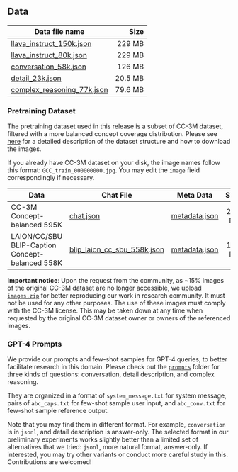 ## Data

| Data file name                                                                                                                    |    Size |
|-----------------------------------------------------------------------------------------------------------------------------------|--------:|
| [llava_instruct_150k.json](https://huggingface.co/datasets/liuhaotian/LLaVA-Instruct-150K/blob/main/llava_instruct_150k.json)     |  229 MB |
| [llava_instruct_80k.json](https://huggingface.co/datasets/liuhaotian/LLaVA-Instruct-150K/blob/main/llava_instruct_80k.json)       |  229 MB |
| [conversation_58k.json](https://huggingface.co/datasets/liuhaotian/LLaVA-Instruct-150K/blob/main/conversation_58k.json)           |  126 MB |
| [detail_23k.json](https://huggingface.co/datasets/liuhaotian/LLaVA-Instruct-150K/blob/main/detail_23k.json)                       | 20.5 MB |
| [complex_reasoning_77k.json](https://huggingface.co/datasets/liuhaotian/LLaVA-Instruct-150K/blob/main/complex_reasoning_77k.json) | 79.6 MB |

### Pretraining Dataset

The pretraining dataset used in this release is a subset of CC-3M dataset, filtered with a more balanced concept coverage distribution. Please
see [here](https://huggingface.co/datasets/liuhaotian/LLaVA-CC3M-Pretrain-595K) for a detailed description of the dataset structure and how to download the images.

If you already have CC-3M dataset on your disk, the image names follow this format: `GCC_train_000000000.jpg`. You may edit the `image` field correspondingly if necessary.

| Data                                            | Chat File                                                                                                                      | Meta Data                                                                                                    |   Size |
|-------------------------------------------------|--------------------------------------------------------------------------------------------------------------------------------|--------------------------------------------------------------------------------------------------------------|-------:|
| CC-3M Concept-balanced 595K                     | [chat.json](https://huggingface.co/datasets/liuhaotian/LLaVA-CC3M-Pretrain-595K/blob/main/chat.json)                           | [metadata.json](https://huggingface.co/datasets/liuhaotian/LLaVA-CC3M-Pretrain-595K/blob/main/metadata.json) | 211 MB
| LAION/CC/SBU BLIP-Caption Concept-balanced 558K | [blip_laion_cc_sbu_558k.json](https://huggingface.co/datasets/liuhaotian/LLaVA-Pretrain/blob/main/blip_laion_cc_sbu_558k.json) | [metadata.json](#)                                                                                           | 181 MB

**Important notice**: Upon the request from the community, as ~15% images of the original CC-3M dataset are no longer accessible, we
upload [`images.zip`](https://huggingface.co/datasets/liuhaotian/LLaVA-CC3M-Pretrain-595K/blob/main/images.zip) for better reproducing our work in research community. It must not be used for any other
purposes. The use of these images must comply with the CC-3M license. This may be taken down at any time when requested by the original CC-3M dataset owner or owners of the referenced images.

### GPT-4 Prompts

We provide our prompts and few-shot samples for GPT-4 queries, to better facilitate research in this domain. Please check out
the [`prompts`](https://github.com/haotian-liu/LLaVA/tree/main/playground/data/prompts) folder for three kinds of questions: conversation, detail description, and complex reasoning.

They are organized in a format of `system_message.txt` for system message, pairs of `abc_caps.txt` for few-shot sample user input, and `abc_conv.txt` for few-shot sample reference output.

Note that you may find them in different format. For example, `conversation` is in `jsonl`, and detail description is answer-only. The selected format in our preliminary experiments works slightly
better than a limited set of alternatives that we tried: `jsonl`, more natural format, answer-only. If interested, you may try other variants or conduct more careful study in this. Contributions are
welcomed!
